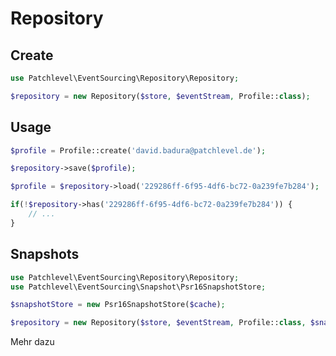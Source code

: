 # Repository


## Create

```php
use Patchlevel\EventSourcing\Repository\Repository;

$repository = new Repository($store, $eventStream, Profile::class);
```

## Usage

```php
$profile = Profile::create('david.badura@patchlevel.de');

$repository->save($profile);
```

```php
$profile = $repository->load('229286ff-6f95-4df6-bc72-0a239fe7b284');
```

```php
if(!$repository->has('229286ff-6f95-4df6-bc72-0a239fe7b284')) {
    // ...
}
```

## Snapshots

```php
use Patchlevel\EventSourcing\Repository\Repository;
use Patchlevel\EventSourcing\Snapshot\Psr16SnapshotStore;

$snapshotStore = new Psr16SnapshotStore($cache);

$repository = new Repository($store, $eventStream, Profile::class, $snapshotStore);
```

Mehr dazu 
